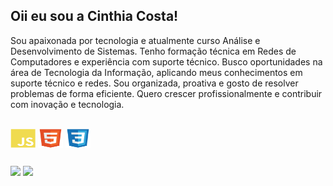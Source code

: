 ## Oii eu sou a Cinthia Costa! 

Sou apaixonada por tecnologia e atualmente curso Análise e Desenvolvimento de Sistemas. Tenho formação técnica em Redes de Computadores e experiência com suporte técnico. Busco oportunidades na área de Tecnologia da Informação, aplicando meus conhecimentos em suporte técnico e redes. Sou organizada, proativa e gosto de resolver problemas de forma eficiente. Quero crescer profissionalmente e contribuir com inovação e tecnologia.

<div style="display: inline_block"><br>
  <img align="center" alt="Cinthia-Js" height="30" width="40" src="https://raw.githubusercontent.com/devicons/devicon/master/icons/javascript/javascript-plain.svg">
  <img align="center" alt="Cinthia-HTML" height="30" width="40" src="https://raw.githubusercontent.com/devicons/devicon/master/icons/html5/html5-original.svg">
  <img align="center" alt="Cinthia-CSS" height="30" width="40" src="https://raw.githubusercontent.com/devicons/devicon/master/icons/css3/css3-original.svg">
</div>
  
  ##
 
<div> 
  <a href = "mailto:cinthiacosta110@gmail.com"><img src="https://img.shields.io/badge/-Gmail-%23333?style=for-the-badge&logo=gmail&logoColor=white" target="_blank"></a>
  <a href="https://www.linkedin.com/in/cinthia-costa-358b02274" target="_blank"><img src="https://img.shields.io/badge/-LinkedIn-%230077B5?style=for-the-badge&logo=linkedin&logoColor=white" target="_blank"></a> 
  
</div>
